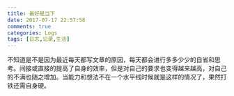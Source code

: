 ```yaml
---
title: 最好是当下
date: 2017-07-17 22:57:58
comments: true
categories: Logs
tags: [日志,记录,生活]
---
```

不知道是不是因为最近每天都写文章的原因，每天都会进行多多少少的自省和思考。间接或直接的提高了自身的效率，但是对自己的要求也变得越来越高，对自己的不满也随之增加。当能力和想法不在一个水平线时候就是这样的情况了，果然打铁还需自身硬。